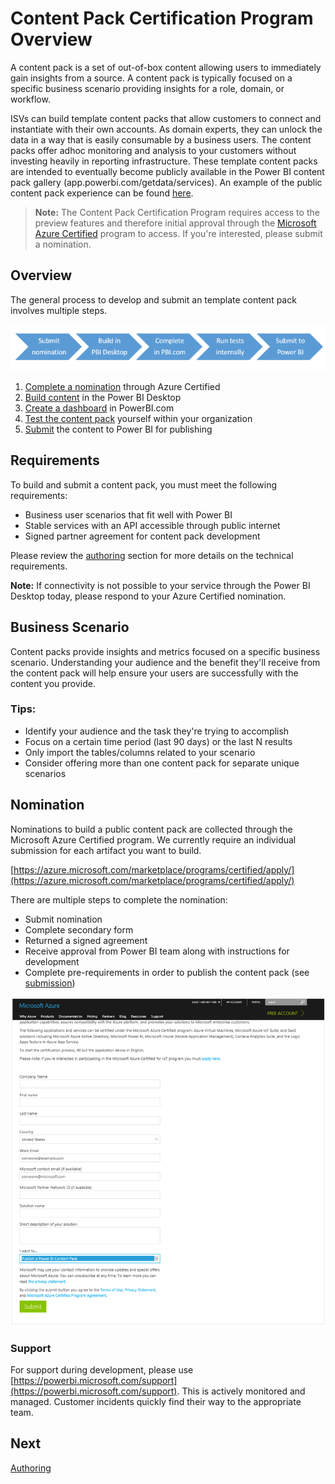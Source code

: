<properties 
   pageTitle="Content Pack Certification Program"
   description="Content Pack Certification Program"
   services="powerbi" 
   documentationCenter="" 
   authors="guyinacube" 
   manager="erikre" 
   backup=""
   editor=""
   tags=""
   qualityFocus="no"
   qualityDate=""/>
 
<tags
   ms.service="powerbi"
   ms.devlang="NA"
   ms.topic="article"
   ms.tgt_pltfrm="NA"
   ms.workload="powerbi"
   ms.date="12/07/2016"
   ms.author="asaxton"/>

# Content Pack Certification Program Overview

A content pack is a set of out-of-box content allowing users to immediately gain insights from a source.  A content pack is typically focused on a specific business scenario providing insights for a role, domain, or workflow. 

ISVs can build template content packs that allow customers to connect and instantiate with their own accounts. As domain experts, they can unlock the data in a way that is easily consumable by a business users. The content packs offer adhoc monitoring and analysis to your customers without investing heavily in reporting infrastructure. These template content packs are intended to eventually become publicly available in the Power BI content pack gallery (app.powerbi.com/getdata/services). An example of the public content pack experience can be found [here](powerbi-developer-content-pack-experience.md).

>**Note:** The Content Pack Certification Program requires access to the preview features and therefore initial approval through the [Microsoft Azure Certified](#Nomination) program to access. If you're interested, please submit a nomination.

## Overview
The general process to develop and submit an template content pack involves multiple steps.

 ![Process](media/powerbi-developer-content-pack/overview.png)

1.	[Complete a nomination](#Nomination) through Azure Certified
2.	[Build content](powerbi-developer-content-pack-authoring.md#queries) in the Power BI Desktop
3.	[Create a dashboard](powerbi-developer-content-pack-authoring.md#dashboard) in PowerBI.com
4.	[Test the content pack](powerbi-developer-content-pack-testing.md) yourself within your organization
5.	[Submit](powerbi-developer-content-pack-testing.md#submission) the content to Power BI for publishing

## Requirements
To build and submit a content pack, you must meet the following requirements:  
-	Business user scenarios that fit well with Power BI  
-	Stable services with an API accessible through public internet  
-	Signed partner agreement for content pack development  

Please review the [authoring](powerbi-developer-content-pack-authoring.md) section for more details on the technical requirements. 

**Note:** If connectivity is not possible to your service through the Power BI Desktop today, please respond to your Azure Certified nomination.

## Business Scenario
Content packs provide insights and metrics focused on a specific business scenario. Understanding your audience and the benefit they'll receive from the content pack will help ensure your users are successfully with the content you provide.

### Tips:  
-	Identify your audience and the task they're trying to accomplish  
-	Focus on a certain time period (last 90 days) or the last N results  
-	Only import the tables/columns related to your scenario  
-	Consider offering more than one content pack for separate unique scenarios  

<a name="Nomination"></a>
## Nomination
Nominations to build a public content pack are collected through the Microsoft Azure Certified program. We currently require an individual submission for each artifact you want to build.

[https://azure.microsoft.com/marketplace/programs/certified/apply/](https://azure.microsoft.com/marketplace/programs/certified/apply/)

There are multiple steps to complete the nomination:  
-	Submit nomination  
-	Complete secondary form  
-	Returned a signed agreement  
-	Receive approval from Power BI team along with instructions for development  
-   Complete pre-requirements in order to publish the content pack (see [submission](powerbi-developer-content-pack-testing.md#submission))  

 ![Azure Certification](media/powerbi-developer-content-pack/nomination.png)

### Support
For support during development, please use [https://powerbi.microsoft.com/support](https://powerbi.microsoft.com/support). This is actively monitored and managed. Customer incidents quickly find their way to the appropriate team.

## Next
[Authoring](powerbi-developer-content-pack-authoring.md)
